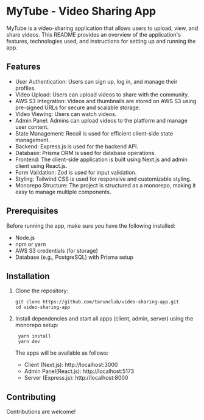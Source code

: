 # MyTube - Video Sharing App

MyTube is a video-sharing application that allows users to upload, view, and share videos. This README provides an overview of the application's features, technologies used, and instructions for setting up and running the app.

## Features

- User Authentication: Users can sign up, log in, and manage their profiles.
- Video Upload: Users can upload videos to share with the community.
- AWS S3 Integration: Videos and thumbnails are stored on AWS S3 using pre-signed URLs for secure and scalable storage.
- Video Viewing: Users can watch videos.
- Admin Panel: Admins can upload videos to the platform and manage user content.
- State Management: Recoil is used for efficient client-side state management.
- Backend: Express.js is used for the backend API.
- Database: Prisma ORM is used for database operations.
- Frontend: The client-side application is built using Next.js and admin client using React.js.
- Form Validation: Zod is used for input validation.
- Styling: Tailwind CSS is used for responsive and customizable styling.
- Monorepo Structure: The project is structured as a monorepo, making it easy to manage multiple components.

## Prerequisites

Before running the app, make sure you have the following installed:

- Node.js
- npm or yarn
- AWS S3 credentials (for storage)
- Database (e.g., PostgreSQL) with Prisma setup

## Installation

1. Clone the repository:

   ```
   git clone https://github.com/tarunclub/video-sharing-app.git
   cd video-sharing-app
   ```

2. Install dependencies and start all apps (client, admin, server) using the monorepo setup:
   ```
    yarn install
    yarn dev
   ```
   The apps will be available as follows:
   - Client (Next.js): http://localhost:3000
   - Admin Panel(React.js): http://localhost:5173
   - Server (Express.js): http://localhost:8000

## Contributing

Contributions are welcome!
